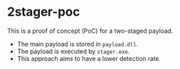 # 2stager-poc

This is a proof of concept (PoC) for a two-staged payload.

- The main payload is stored in `payload.dll`.
- The payload is executed by `stager.exe`.
- This approach aims to have a lower detection rate.
